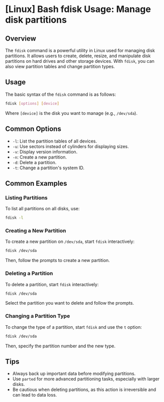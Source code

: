 # [Linux] Bash fdisk Usage: Manage disk partitions

## Overview
The `fdisk` command is a powerful utility in Linux used for managing disk partitions. It allows users to create, delete, resize, and manipulate disk partitions on hard drives and other storage devices. With `fdisk`, you can also view partition tables and change partition types.

## Usage
The basic syntax of the `fdisk` command is as follows:

```bash
fdisk [options] [device]
```

Where `[device]` is the disk you want to manage (e.g., `/dev/sda`).

## Common Options
- `-l`: List the partition tables of all devices.
- `-u`: Use sectors instead of cylinders for displaying sizes.
- `-v`: Display version information.
- `-n`: Create a new partition.
- `-d`: Delete a partition.
- `-t`: Change a partition's system ID.

## Common Examples

### Listing Partitions
To list all partitions on all disks, use:
```bash
fdisk -l
```

### Creating a New Partition
To create a new partition on `/dev/sda`, start `fdisk` interactively:
```bash
fdisk /dev/sda
```
Then, follow the prompts to create a new partition.

### Deleting a Partition
To delete a partition, start `fdisk` interactively:
```bash
fdisk /dev/sda
```
Select the partition you want to delete and follow the prompts.

### Changing a Partition Type
To change the type of a partition, start `fdisk` and use the `t` option:
```bash
fdisk /dev/sda
```
Then, specify the partition number and the new type.

## Tips
- Always back up important data before modifying partitions.
- Use `parted` for more advanced partitioning tasks, especially with larger disks.
- Be cautious when deleting partitions, as this action is irreversible and can lead to data loss.